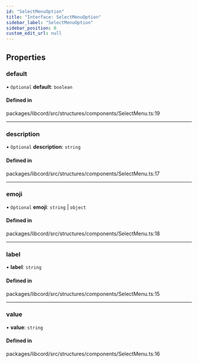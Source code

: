 ```yaml
---
id: "SelectMenuOption"
title: "Interface: SelectMenuOption"
sidebar_label: "SelectMenuOption"
sidebar_position: 0
custom_edit_url: null
---
```


## Properties

### default

• `Optional` **default**: `boolean`

#### Defined in

packages/libcord/src/structures/components/SelectMenu.ts:19

___

### description

• `Optional` **description**: `string`

#### Defined in

packages/libcord/src/structures/components/SelectMenu.ts:17

___

### emoji

• `Optional` **emoji**: `string` \| `object`

#### Defined in

packages/libcord/src/structures/components/SelectMenu.ts:18

___

### label

• **label**: `string`

#### Defined in

packages/libcord/src/structures/components/SelectMenu.ts:15

___

### value

• **value**: `string`

#### Defined in

packages/libcord/src/structures/components/SelectMenu.ts:16
